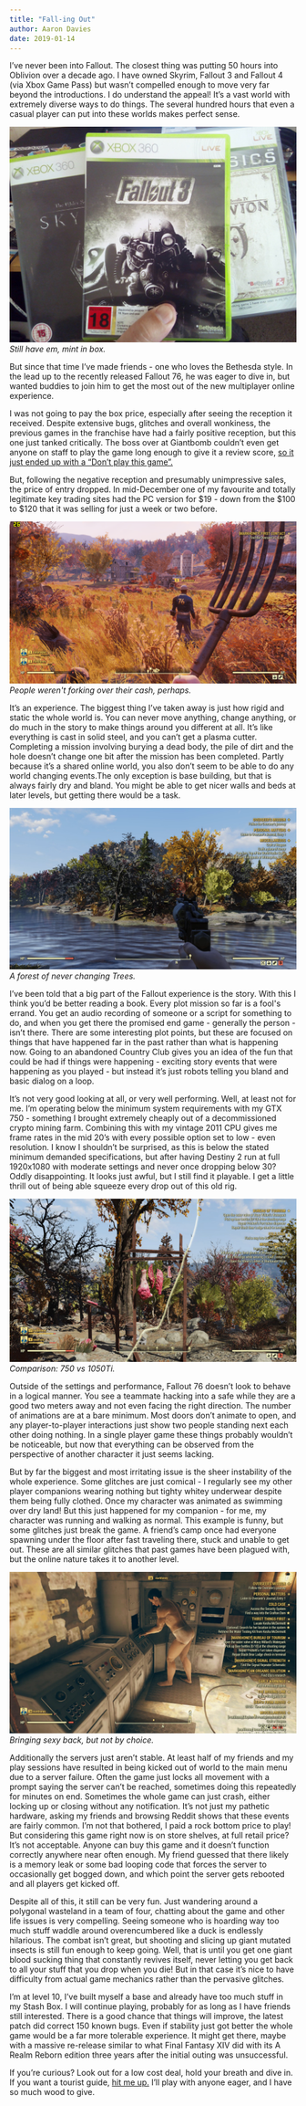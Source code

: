 ```yaml
---
title: "Fall-ing Out"
author: Aaron Davies
date: 2019-01-14
---
```


I’ve never been into Fallout. The closest thing was putting 50 hours into Oblivion over a decade ago. I have owned Skyrim, Fallout 3 and Fallout 4 (via Xbox Game Pass) but wasn’t compelled enough to move very far beyond the introductions. I do understand the appeal! It’s a vast world with extremely diverse ways to do things. The several hundred hours that even a casual player can put into these worlds makes perfect sense.

[![Past.](../../media/images/blog/past.jpg)](/assets/static/src/media/images/blog/past.jpg)
_Still have em, mint in box._

But since that time I’ve made friends - one who loves the Bethesda style. In the lead up to the recently released Fallout 76, he was eager to dive in, but wanted buddies to join him to get the most out of the new multiplayer online experience.

I was not going to pay the box price, especially after seeing the reception it received. Despite extensive bugs, glitches and overall wonkiness, the previous games in the franchise have had a fairly positive reception, but this one just tanked critically. The boss over at Giantbomb couldn’t even get anyone on staff to play the game long enough to give it a review score, [so it just ended up with a “Don’t play this game”.](https://www.reddit.com/r/Games/comments/9z3w5l/giantbomb_unlikely_to_review_fallout_76_gerstmann/)

But, following the negative reception and presumably unimpressive sales, the price of entry dropped. In mid-December one of my favourite and totally legitimate key trading sites had the PC version for $19 - down from the $100 to $120 that it was selling for just a week or two before.

[![Rake.](../../media/images/blog/rake.png)](/assets/static/src/media/images/blog/rake.png)
_People weren't forking over their cash, perhaps._

It’s an experience. The biggest thing I’ve taken away is just how rigid and static the whole world is. You can never move anything, change anything, or do much in the story to make things around you different at all. It’s like everything is cast in solid steel, and you can’t get a plasma cutter. Completing a mission involving burying a dead body, the pile of dirt and the hole doesn’t change one bit after the mission has been completed. Partly because it’s a shared online world, you also don’t seem to be able to do any world changing events.The only exception is base building, but that is always fairly dry and bland. You might be able to get nicer walls and beds at later levels, but getting there would be a task.

[![Trees.](../../media/images/blog/trees.jpg)](/assets/static/src/media/images/blog/trees.jpg)
_A forest of never changing Trees._

I’ve been told that a big part of the Fallout experience is the story. With this I think you’d be better reading a book. Every plot mission so far is a fool's errand. You get an audio recording of someone or a script for something to do, and when you get there the promised end game - generally the person - isn’t there. There are some interesting plot points, but these are focused on things that have happened far in the past rather than what is happening now. Going to an abandoned Country Club gives you an idea of the fun that could be had if things were happening - exciting story events that were happening as you played - but instead it’s just robots  telling you bland and basic dialog on a loop.

It’s not very good looking at all, or very well performing. Well, at least not for me. I’m operating below the minimum system requirements with my GTX 750 - something I brought extremely cheaply out of a decommissioned crypto mining farm. Combining this with my vintage 2011 CPU gives me frame rates in the mid 20’s with every possible option set to low - even resolution. I know I shouldn’t be surprised, as this is below the stated minimum demanded specifications, but after having Destiny 2 run at full 1920x1080 with moderate settings and never once dropping below 30? Oddly disappointing. It looks just awful, but I still find it playable. I get a little thrill out of being able squeeze every drop out of this old rig.

[![Comparison.](../../media/images/blog/comp.jpg)](/assets/static/src/media/images/blog/comp.jpg)
_Comparison: 750 vs 1050Ti._

Outside of the settings and performance, Fallout 76 doesn’t look to behave in a logical manner. You see a teammate hacking into a safe while they are a good two meters away and not even facing the right direction. The number of animations are at a bare minimum. Most doors don’t animate to open, and any player-to-player interactions just show two people standing next each other doing nothing. In a single player game these things probably wouldn’t be noticeable, but now that everything can be observed from the perspective of another character it just seems lacking.

But by far the biggest and most irritating issue is the sheer instability of the whole experience. Some glitches are just comical - I regularly see my other player companions wearing nothing but tighty whitey underwear despite them being fully clothed. Once my character was animated as  swimming over dry land! But this just happened for my companion - for me, my character was running and walking as normal. This example is funny, but some glitches just break the game. A friend’s camp once had everyone spawning under the floor after fast traveling there, stuck and unable to get out. These are all similar glitches that past games have been plagued with, but the online nature takes it to another level.

[![Nude.](../../media/images/blog/nude.jpg)](/assets/static/src/media/images/blog/nude.jpg)
_Bringing sexy back, but not by choice._

Additionally the servers just aren’t stable. At least half of my friends and my play sessions have resulted in being kicked out of world to the main menu due to a server failure. Often the game just locks all movement with a prompt saying the server can’t be reached, sometimes doing this repeatedly for minutes on end. Sometimes the whole game can just crash, either locking up or closing without any notification. It’s not just my pathetic hardware, asking my friends and browsing Reddit shows that these events are fairly common. I’m not that bothered, I paid a rock bottom price to play! But considering this game right now is on store shelves, at full retail price? It’s not acceptable. Anyone can buy this game and it doesn’t function correctly anywhere near often enough. My friend guessed that there likely is a memory leak or some bad looping code that forces the server to occasionally get bogged down, and which point the server gets rebooted and all players get kicked off.

Despite all of this, it still can be very fun. Just wandering around a polygonal wasteland in a team of four, chatting about the game and other life issues is very compelling. Seeing someone who is hoarding way too much stuff waddle around overencumbered like a duck is endlessly hilarious. The combat isn’t great, but shooting and slicing up giant mutated insects is still fun enough to keep going. Well, that is until you get one giant blood sucking thing that constantly revives itself, never letting you get back to all your stuff that you drop when you die! But in that case it’s nice to have difficulty from actual game mechanics rather than the pervasive glitches.

I’m at level 10, I’ve built myself a base and already have too much stuff in my Stash Box. I will continue playing, probably for as long as I have friends still interested. There is a good chance that things will improve, the latest patch did correct 150 known bugs. Even if stability just got better the whole game would be a far more tolerable experience. It might get there, maybe with a massive re-release similar to what Final Fantasy XIV did with its A Realm Reborn edition three years after the initial outing was unsuccessful.

If you’re curious? Look out for a low cost deal, hold your breath and dive in. If you want a tourist guide, [hit me up.](https://twitter.com/aaronights) I’ll play with anyone eager, and I have so much wood to give.